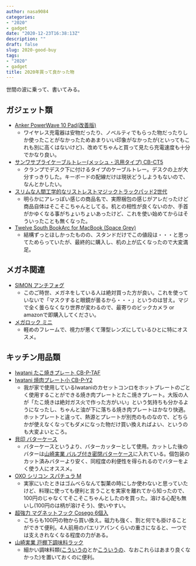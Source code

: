```yaml
---
author: nasa9084
categories:
- "2020"
- gadget
date: "2020-12-23T16:38:13Z"
description: ""
draft: false
slug: 2020-good-buy
tags:
- "2020"
- gadget
title: 2020年買って良かった物
---
```



世間の波に乗って、書いてみる。

## ガジェット類
* [Anker PowerWave 10 Pad(改善版)](https://amzn.to/3he1TpV)
    * ワイヤレス充電器は安物だったり、ノベルティでもらった物だったりしか使ったことがなかったためあまりいい印象がなかったが(といってもこれも別に高くはないけど)、改めてちゃんと買って見たら充電速度も十分でかなり良い。
* [サンワサプライケーブルトレー(メッシュ・汎用タイプ) CB-CT5](https://amzn.to/2WIaOGI)
    * クランプでデスク下に付けるタイプのケーブルトレー。デスクの上が大分すっきりした。キーボードの配線だけは現状どうしようもないので、なんとかしたい。
* [スリムな人間工学的なリストレストマジックトラックパッド2世代](https://amzn.to/3mHYLUE)
    * 明らかにアレっぽい感じの商品名で、実際梱包の感じがアレだったけど商品自体はそこそこちゃんとしてる。机との相性が良くないのか、手首がかゆくなる事がちょいちょいあったけど、これを使い始めてからはそういったことも無くなった。
* [Twelve South BookArc for MacBook (Space Grey)](https://amzn.to/3mKfFll)
    * 結構ずっとほしかったものの、スタンドだけでこの値段は・・・と思ってためらっていたが、最終的に購入し、机の上が広くなったので大変満足。

## メガネ関連
* [SIMON アンチフォグ](https://amzn.to/2WInXQ5)
    * このご時世、メガネをしている人は絶対買った方が良い。これを使っていないで「マスクすると眼鏡が曇るから・・・」というのは甘え。マジで全く曇らなくなり世界が変わるので、最寄りのビックカメラ or amazonで即購入してください。
* [メガロック ミニ](https://amzn.to/3hdLrWJ)
    * 軽めのフレームで、視力が悪くて薄型レンズにしているひとに特にオススメ。

## キッチン用品類
* [Iwatani たこ焼きプレート CB-P-TAF](https://amzn.to/3nMD8nd)
* [Iwatani 焼肉プレート小 CB-P-Y2](https://amzn.to/3hdkPVW)
    * 我が家で使用しているIwataniのカセットコンロをホットプレートのごとく使用することができる焼き肉プレートとたこ焼きプレート。大阪の人が「たこ焼きは絶対ガス火で作った方がいい」という気持ちも分かるようになったし、ちゃんと油が下に落ちる焼き肉プレートはかなり快適。ホットプレートと違って、熱源とプレートが別売のものなので、どちらかが使えなくなってもダメになった物だけ買い換えればよい、というのも大変よいところ。
* [貝印 バターケース](https://amzn.to/2KM3NSG)
    * バターケースというより、バターカッターとして使用。カットした後のバターは[山崎実業 バルブ付き密閉バターケース](https://amzn.to/37Hi5Nw)に入れている。個包装のカット済みバターより安く、同程度の利便性を得られるのでバターをよく使う人にオススメ。
* [OXO シリコン スパチュラ M](https://amzn.to/3nJGbNe)
    * 実家にいたときはゴムべらなんて製菓の時にしか使わないと思っていたけど、料理に使っても便利と言うことを実家を離れてから知ったので、100円のじゃなくてそこそこちゃんとしたのを買った。溶ける心配も無いし(100円のは柄が溶けそう)、使いやすい。
* [超強力 マグネットフック Cosego 6個入](https://amzn.to/34EPxCc)
    * こちらも100円の物から買い換え。磁力も強く、割と何でも掛けることができて便利。4人前用のパエリアパンくらいの重さになると、一つでは支えきれなくなる程度の力がある。
* [山崎実業 戸棚下調味料ラック](https://amzn.to/3hpTcJz)
    * 細かい調味料類([こういうの](https://amzn.to/3mNHqtg)とか[こういうの](https://amzn.to/3ppMk1z)、なおこれらはあまり良くなかった)を置いておくのに便利。



